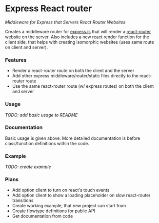 # Express React router
*Middleware for Express that Servers React Router Websites*

Creates a middleware router for [express.js](http://expressjs.com) that will render a [react-router](https://github.com/rackt/react-router) website on the server.
Also includes a new react render function for the client side, that helps with creating isomorphic websites (uses same route on client and server).

### Features
* Render a react-router route on both the client and the server
* Add other express middleware/router/static files directly to the react-router route
* Use the same react-router route (w/ express routes) on both the client and server

### Usage
*TODO: add basic usage to README*

### Documentation
Basic usage is given above. More detailed documentation is before class/function definitions within the code.

### Example
*TODO: create example*

### Plans
* Add option client to turn on react's touch events
* Add option client to show a loading placeholder on slow react-router transitions
* Create working example, that new project can start from
* Create flowtype definitions for public API
* Get documentation from code

